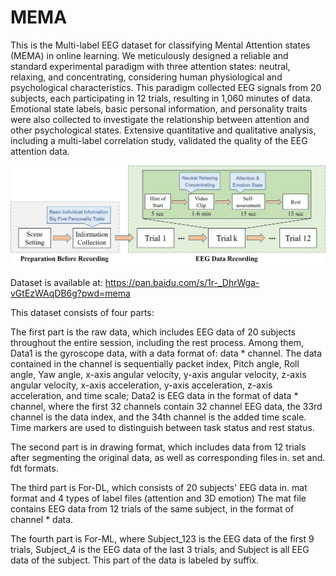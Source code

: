 # MEMA
This is the Multi-label EEG dataset for classifying Mental Attention states (MEMA) in online learning. We meticulously designed a reliable and standard experimental paradigm with three attention states: neutral, relaxing, and concentrating, considering human physiological and psychological characteristics. This paradigm collected EEG signals from 20 subjects, each participating in 12 trials, resulting in 1,060 minutes of data. Emotional state labels, basic personal information, and personality traits were also collected to investigate the relationship between attention and other psychological states. Extensive quantitative and qualitative analysis, including a multi-label correlation study, validated the quality of the EEG attention data.

![image](procedure.jpg)

Dataset is available at: https://pan.baidu.com/s/1r-_DhrWga-vGtEzWAqDB6g?pwd=mema 

This dataset consists of four parts:

The first part is the raw data, which includes EEG data of 20 subjects throughout the entire session, including the rest process. Among them, Data1 is the gyroscope data, with a data format of: data * channel. The data contained in the channel is sequentially packet index, Pitch angle, Roll angle, Yaw angle, x-axis angular velocity, y-axis angular velocity, z-axis angular velocity, x-axis acceleration, y-axis acceleration, z-axis acceleration, and time scale; Data2 is EEG data in the format of data * channel, where the first 32 channels contain 32 channel EEG data, the 33rd channel is the data index, and the 34th channel is the added time scale. Time markers are used to distinguish between task status and rest status.

The second part is in drawing format, which includes data from 12 trials after segmenting the original data, as well as corresponding files in. set and. fdt formats.

The third part is For-DL, which consists of 20 subjects' EEG data in. mat format and 4 types of label files (attention and 3D emotion) The mat file contains EEG data from 12 trials of the same subject, in the format of channel * data.

The fourth part is For-ML, where Subject_123 is the EEG data of the first 9 trials, Subject_4 is the EEG data of the last 3 trials, and Subject is all EEG data of the subject. This part of the data is labeled by suffix.
